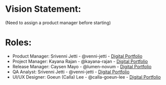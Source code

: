 # Vision Statement:
(Need to assign a product manager before starting)

# Roles:
- Product Manager: Srivenni Jetti - @venni-jetti - [Digital Portfolio][3]
- Project Manager: Kayana Rajan - @kayana-rajan - [Digital Portfolio][2]
- Release Manager: Caysen Mayo - @lumen-novum - [Digital Portfolio][1]
- QA Analyst: Srivenni Jetti - @venni-jetti - [Digital Portfolio][3]
- UI/UX Designer: Goeun (Calla) Lee - @calla-goeun-lee - [Digital Portfolio][4]

[1]: https://codermerlin.academy/users/caysen-mayo/Digital%20Portfolio/index.html
[2]: https://codermerlin.academy/users/kayana-rajan/Digital%20Portfolio/index.html
[3]: https://codermerlin.academy/users/srivenni-jetti/Digital%Portfolio/index.html
[4]: https://www.codermerlin.academy/users/goeun-lee/Digital%20Portfolio/index.html
